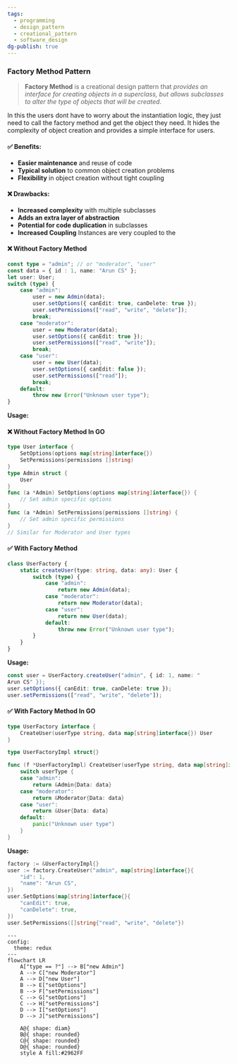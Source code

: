 ```yaml
---
tags:
  - programming
  - design_pattern
  - creational_pattern
  - software_design
dg-publish: true
---
```

### Factory Method Pattern

> **Factory Method** is a creational design pattern that *provides an interface for creating objects in a superclass, but allows subclasses to alter the type of objects that will be created*.

In this the users dont have to worry about the instantiation logic, they just need to call the factory method and get the object they need. It hides the complexity of object creation and provides a simple interface for users. 


#### ✅ **Benefits:**
- **Easier maintenance** and reuse of code
- **Typical solution** to common object creation problems
- **Flexibility** in object creation without tight coupling

#### ❌ **Drawbacks:**
- **Increased complexity** with multiple subclasses
- **Adds an extra layer of abstraction**
- **Potential for code duplication** in subclasses
- **Increased Coupling** Instances are very coupled to the 

#### ❌ **Without Factory Method**
```ts
const type = "admin"; // or "moderator", "user"
const data = { id : 1, name: "Arun CS" };
let user: User;
switch (type) {
    case "admin":
        user = new Admin(data);
        user.setOptions({ canEdit: true, canDelete: true });
        user.setPermissions(["read", "write", "delete"]);
        break;
    case "moderator":
        user = new Moderator(data);
        user.setOptions({ canEdit: true });
        user.setPermissions(["read", "write"]);
        break;
    case "user":
        user = new User(data);
        user.setOptions({ canEdit: false });
        user.setPermissions(["read"]);
        break;
    default:
        throw new Error("Unknown user type");
}
```
**Usage:**


#### ❌ **Without Factory Method In GO**

```go
type User interface {
    SetOptions(options map[string]interface{})
    SetPermissions(permissions []string)
}
type Admin struct {
    User
}
func (a *Admin) SetOptions(options map[string]interface{}) {
    // Set admin specific options
}
func (a *Admin) SetPermissions(permissions []string) {
    // Set admin specific permissions
}
// Similar for Moderator and User types 
```  

#### ✅ **With Factory Method**
```ts
class UserFactory {
    static createUser(type: string, data: any): User {
        switch (type) {
            case "admin":
                return new Admin(data);
            case "moderator":
                return new Moderator(data);
            case "user":
                return new User(data);
            default:
                throw new Error("Unknown user type");
        }
    }
}
```
**Usage:**
```ts
const user = UserFactory.createUser("admin", { id: 1, name: "
Arun CS" });
user.setOptions({ canEdit: true, canDelete: true });
user.setPermissions(["read", "write", "delete"]);
```

#### ✅ **With Factory Method In GO**
```go
type UserFactory interface {
    CreateUser(userType string, data map[string]interface{}) User
}

type UserFactoryImpl struct{}

func (f *UserFactoryImpl) CreateUser(userType string, data map[string]interface{}) User {
    switch userType {
    case "admin":
        return &Admin{Data: data}
    case "moderator":
        return &Moderator{Data: data}
    case "user":
        return &User{Data: data}
    default:
        panic("Unknown user type")
    }
}
```

**Usage:**
```go
factory := &UserFactoryImpl{}
user := factory.CreateUser("admin", map[string]interface{}{
    "id": 1, 
    "name": "Arun CS",
})
user.SetOptions(map[string]interface{}{
    "canEdit": true, 
    "canDelete": true,
})
user.SetPermissions([]string{"read", "write", "delete"})
```

```mermaid
---
config:
  theme: redux
---
flowchart LR
    A["type == ?"] --> B["new Admin"]
    A --> C["new Moderator"] 
    A --> D["new User"]
    B --> E["setOptions"] 
    B --> F["setPermissions"]
    C --> G["setOptions"] 
    C --> H["setPermissions"]
    D --> I["setOptions"] 
    D --> J["setPermissions"]
    
    A@{ shape: diam}
    B@{ shape: rounded}
    C@{ shape: rounded}
    D@{ shape: rounded}
    style A fill:#2962FF
```
